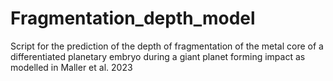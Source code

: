 # Fragmentation_depth_model
Script for the prediction of the depth of fragmentation of the metal core of a differentiated planetary embryo during a giant planet forming impact as modelled in Maller et al. 2023
